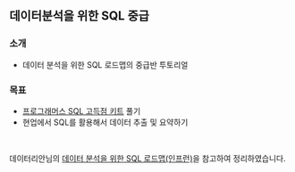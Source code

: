 ## 데이터분석을 위한 SQL 중급  

### 소개
- 데이터 분석을 위한 SQL 로드맵의 중급반 투토리얼

### 목표
- [프로그래머스 SQL 고득점 키트][I] 풀기
- 현업에서 SQL를 활용해서 데이터 추출 및 요약하기

<BR>

데이터리안님의 [데이터 분석을 위한 SQL 로드맵(인프런)][H]을 참고하여 정리하였습니다.

[H]: https://www.inflearn.com/roadmaps/400 
[I]: https://programmers.co.kr/learn/challenges?tab=sql_practice_kit